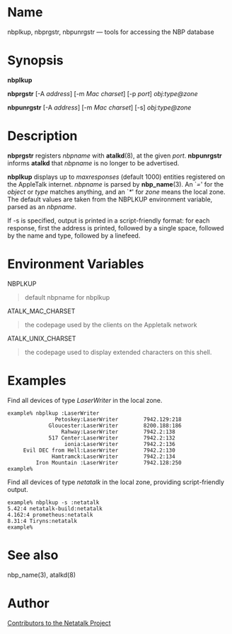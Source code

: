 # Name

nbplkup, nbprgstr, nbpunrgstr — tools for accessing the NBP database

# Synopsis

**nbplkup**

**nbprgstr** [-A *address*] [-m *Mac charset*] [-p *port*] *obj:type@zone*

**nbpunrgstr** [-A *address*] [-m *Mac charset*] [-s] *obj:type@zone*

# Description

**nbprgstr** registers *nbpname* with **atalkd**(8), at the given
*port*. **nbpunrgstr** informs **atalkd** that *nbpname* is no longer to
be advertised.

**nbplkup** displays up to *maxresponses* (default 1000) entities
registered on the AppleTalk internet. *nbpname* is parsed by
**nbp_name**(3). An \`*=*' for the *object* or *type* matches anything,
and an \`*\**' for *zone* means the local zone. The default values are
taken from the NBPLKUP environment variable, parsed as an *nbpname*.

If -s is specified, output is printed in a script-friendly format: for each
response, first the address is printed, followed by a single space, followed 
by the name and type, followed by a linefeed.

# Environment Variables

NBPLKUP

> default nbpname for nbplkup

ATALK_MAC_CHARSET

> the codepage used by the clients on the Appletalk network

ATALK_UNIX_CHARSET

> the codepage used to display extended characters on this shell.

# Examples

Find all devices of type *LaserWriter* in the local zone.

    example% nbplkup :LaserWriter
                   Petoskey:LaserWriter        7942.129:218
                 Gloucester:LaserWriter        8200.188:186
                     Rahway:LaserWriter        7942.2:138
                 517 Center:LaserWriter        7942.2:132
                      ionia:LaserWriter        7942.2:136
         Evil DEC from Hell:LaserWriter        7942.2:130
                  Hamtramck:LaserWriter        7942.2:134
             Iron Mountain :LaserWriter        7942.128:250
    example%
    
Find all devices of type *netatalk* in the local zone, providing script-friendly
output.

    example% nbplkup -s :netatalk
    5.42:4 netatalk-build:netatalk
    4.162:4 prometheus:netatalk
    8.31:4 Tiryns:netatalk
    example%

# See also

nbp_name(3), atalkd(8)

# Author

[Contributors to the Netatalk Project](https://netatalk.io/contributors)
